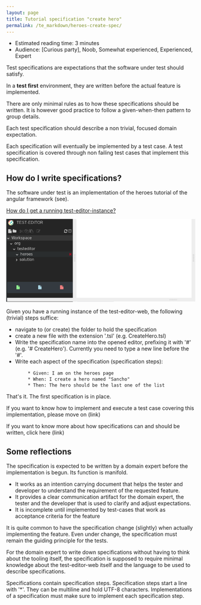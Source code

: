 ```yaml
---
layout: page
title: Tutorial specification "create hero"
permalink: /te_markdown/heroes-create-spec/
---
```


- Estimated reading time: 3 minutes
- Audience: [Curious party], Noob, Somewhat experienced, Experienced, Expert

Test specifications are expectations that the software under test should satisfy.

In a **test first** environment, they are written before the actual feature is implemented.

There are only minimal rules as to how these specifications should be written. It is however good practice to follow a given-when-then pattern to group details.

Each test specification should describe a non trivial, focused domain expectation.

Each specification will eventually be implemented by a test case. A test specification is covered through non failing test cases that implement this specification.

## How do I write specifications?

The software under test is an implementation of the heroes tutorial of the angular framework (see).

[How do I get a running test-editor-instance?](local-setup)

![screencast: create hero specification](/images/tutorial/tutorial.heroes.create.spec.gif "screencast: create hero specification")

Given you have a running instance of the test-editor-web, the following (trivial) steps suffice:

- navigate to (or create) the folder to hold the specification
- create a new file with the extension '.tsl' (e.g. CreateHero.tsl)
- Write the specification name into the opened editor, prefixing it with '#' (e.g. '# CreateHero'). Currently you need to type a new line before the '#'.
- Write each aspect of the specification (specification steps):
```
        * Given: I am on the heroes page
        * When: I create a hero named "Sancho"
        * Then: The hero should be the last one of the list
```

That's it. The first specification is in place.

If you want to know how to implement and execute a test case covering this implementation, please move on (link)

If you want to know more about how specifications can and should be written, click here (link)

## Some reflections

The specification is expected to be written by a domain expert before the implementation is begun. Its function is manifold.

* It works as an intention carrying document that helps the tester and developer to understand the requirement of the requested feature.
* It provides a clear communication artifact for the domain expert, the tester and the developer that is used to clarify and adjust expectations.
* It is incomplete until implemented by test-cases that work as acceptance criteria for the feature

It is quite common to have the specification change (slightly) when actually implementing the feature. Even under change, the specification must
remain the guiding principle for the tests.

For the domain expert to write down specifications without having to think about the tooling itself, the specification is supposed to require
minimal knowledge about the test-editor-web itself and the language to be used to describe specifications.

Specifications contain specification steps. Specification steps start a line with '*'. They can be multiline and hold UTF-8 characters. Implementations of a specification must make sure to implement each specification step. 
